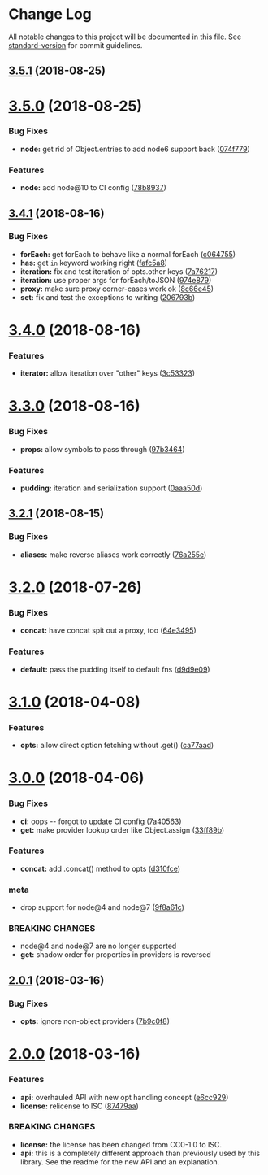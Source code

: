 # Change Log

All notable changes to this project will be documented in this file. See [standard-version](https://github.com/conventional-changelog/standard-version) for commit guidelines.

<a name="3.5.1"></a>
## [3.5.1](https://github.com/zkat/figgy-pudding/compare/v3.5.0...v3.5.1) (2018-08-25)



<a name="3.5.0"></a>
# [3.5.0](https://github.com/zkat/figgy-pudding/compare/v3.4.1...v3.5.0) (2018-08-25)


### Bug Fixes

* **node:** get rid of Object.entries to add node6 support back ([074f779](https://github.com/zkat/figgy-pudding/commit/074f779))


### Features

* **node:** add node@10 to CI config ([78b8937](https://github.com/zkat/figgy-pudding/commit/78b8937))



<a name="3.4.1"></a>
## [3.4.1](https://github.com/zkat/figgy-pudding/compare/v3.4.0...v3.4.1) (2018-08-16)


### Bug Fixes

* **forEach:** get forEach to behave like a normal forEach ([c064755](https://github.com/zkat/figgy-pudding/commit/c064755))
* **has:** get `in` keyword working right ([fafc5a8](https://github.com/zkat/figgy-pudding/commit/fafc5a8))
* **iteration:** fix and test iteration of opts.other keys ([7a76217](https://github.com/zkat/figgy-pudding/commit/7a76217))
* **iteration:** use proper args for forEach/toJSON ([974e879](https://github.com/zkat/figgy-pudding/commit/974e879))
* **proxy:** make sure proxy corner-cases work ok ([8c66e45](https://github.com/zkat/figgy-pudding/commit/8c66e45))
* **set:** fix and test the exceptions to writing ([206793b](https://github.com/zkat/figgy-pudding/commit/206793b))



<a name="3.4.0"></a>
# [3.4.0](https://github.com/zkat/figgy-pudding/compare/v3.3.0...v3.4.0) (2018-08-16)


### Features

* **iterator:** allow iteration over "other" keys ([3c53323](https://github.com/zkat/figgy-pudding/commit/3c53323))



<a name="3.3.0"></a>
# [3.3.0](https://github.com/zkat/figgy-pudding/compare/v3.2.1...v3.3.0) (2018-08-16)


### Bug Fixes

* **props:** allow symbols to pass through ([97b3464](https://github.com/zkat/figgy-pudding/commit/97b3464))


### Features

* **pudding:** iteration and serialization support ([0aaa50d](https://github.com/zkat/figgy-pudding/commit/0aaa50d))



<a name="3.2.1"></a>
## [3.2.1](https://github.com/zkat/figgy-pudding/compare/v3.2.0...v3.2.1) (2018-08-15)


### Bug Fixes

* **aliases:** make reverse aliases work correctly ([76a255e](https://github.com/zkat/figgy-pudding/commit/76a255e))



<a name="3.2.0"></a>
# [3.2.0](https://github.com/zkat/figgy-pudding/compare/v3.1.0...v3.2.0) (2018-07-26)


### Bug Fixes

* **concat:** have concat spit out a proxy, too ([64e3495](https://github.com/zkat/figgy-pudding/commit/64e3495))


### Features

* **default:** pass the pudding itself to default fns ([d9d9e09](https://github.com/zkat/figgy-pudding/commit/d9d9e09))



<a name="3.1.0"></a>
# [3.1.0](https://github.com/zkat/figgy-pudding/compare/v3.0.0...v3.1.0) (2018-04-08)


### Features

* **opts:** allow direct option fetching without .get() ([ca77aad](https://github.com/zkat/figgy-pudding/commit/ca77aad))



<a name="3.0.0"></a>
# [3.0.0](https://github.com/zkat/figgy-pudding/compare/v2.0.1...v3.0.0) (2018-04-06)


### Bug Fixes

* **ci:** oops -- forgot to update CI config ([7a40563](https://github.com/zkat/figgy-pudding/commit/7a40563))
* **get:** make provider lookup order like Object.assign ([33ff89b](https://github.com/zkat/figgy-pudding/commit/33ff89b))


### Features

* **concat:** add .concat() method to opts ([d310fce](https://github.com/zkat/figgy-pudding/commit/d310fce))


### meta

* drop support for node@4 and node@7 ([9f8a61c](https://github.com/zkat/figgy-pudding/commit/9f8a61c))


### BREAKING CHANGES

* node@4 and node@7 are no longer supported
* **get:** shadow order for properties in providers is reversed



<a name="2.0.1"></a>
## [2.0.1](https://github.com/zkat/figgy-pudding/compare/v2.0.0...v2.0.1) (2018-03-16)


### Bug Fixes

* **opts:** ignore non-object providers ([7b9c0f8](https://github.com/zkat/figgy-pudding/commit/7b9c0f8))



<a name="2.0.0"></a>
# [2.0.0](https://github.com/zkat/figgy-pudding/compare/v1.0.0...v2.0.0) (2018-03-16)


### Features

* **api:** overhauled API with new opt handling concept ([e6cc929](https://github.com/zkat/figgy-pudding/commit/e6cc929))
* **license:** relicense to ISC ([87479aa](https://github.com/zkat/figgy-pudding/commit/87479aa))


### BREAKING CHANGES

* **license:** the license has been changed from CC0-1.0 to ISC.
* **api:** this is a completely different approach than previously
used by this library. See the readme for the new API and an explanation.
